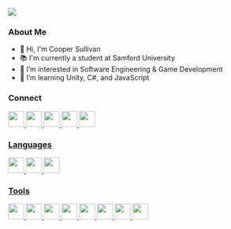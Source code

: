 ![](https://i.imgur.com/tkUgvQM.jpg)

### About Me
- 👋 Hi, I'm Cooper Sullivan
- 📚 I'm currently a student at Samford University
- 👀 I’m interested in Software Engineering & Game Development
- 🌱 I’m learning Unity, C#, and JavaScript

### Connect
<a href="https://instagram.com/coopersully"> <img src="https://simpleicons.org/icons/instagram.svg" width="32">
<a href="https://open.spotify.com/user/coopersully?si=880fd722b6a5495d"> <img src="https://simpleicons.org/icons/spotify.svg" width="32">
<a href="https://twitter.com/coopersully"> <img src="https://simpleicons.org/icons/twitter.svg" width="32">
<a href="https://www.snapchat.com/add/coopersully"> <img src="https://simpleicons.org/icons/snapchat.svg" width="32">
<a href="https://www.twitch.tv/cursedimpulse"> <img src="https://simpleicons.org/icons/twitch.svg" width="32">

### Languages
<img src="https://simpleicons.org/icons/html5.svg" width="32">
<img src="https://simpleicons.org/icons/java.svg" width="32">
<img src="https://simpleicons.org/icons/python.svg" width="32">

### Tools
<img src="https://simpleicons.org/icons/adobeaftereffects.svg" width="32">
<img src="https://simpleicons.org/icons/adobeaudition.svg" width="32">
<img src="https://simpleicons.org/icons/adobeillustrator.svg" width="32">
<img src="https://simpleicons.org/icons/adobephotoshop.svg" width="32">
<img src="https://simpleicons.org/icons/intellijidea.svg" width="32">
<img src="https://simpleicons.org/icons/pycharm.svg" width="32">
<img src="https://simpleicons.org/icons/unity.svg" width="32">
<img src="https://simpleicons.org/icons/webstorm.svg" width="32">
